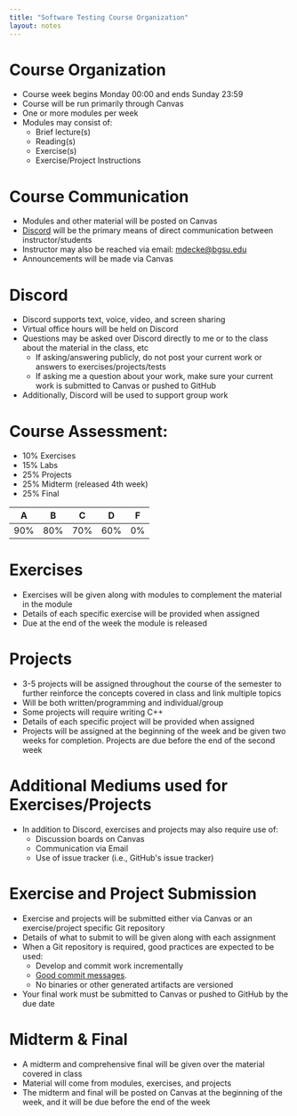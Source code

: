 ```yaml
---
title: "Software Testing Course Organization"
layout: notes
---
```


# Course Organization
* Course week begins Monday 00:00 and ends Sunday 23:59
* Course will be run primarily through Canvas
* One or more modules per week
* Modules may consist of:
	* Brief lecture(s)
	* Reading(s)
	* Exercise(s)
	* Exercise/Project Instructions

# Course Communication
* Modules and other material will be posted on Canvas
* [Discord](https://discord.com/new) will be the primary means of direct communication between instructor/students
* Instructor may also be reached via email: [mdecke@bgsu.edu](mailto:mdecke@bgsu.edu)
* Announcements will be made via Canvas

# Discord
* Discord supports text, voice, video, and screen sharing
* Virtual office hours will be held on Discord
* Questions may be asked over Discord directly to me or to the class about the material in the class, etc
	* If asking/answering publicly, do not post your current work or answers to exercises/projects/tests
	* If asking me a question about your work, make sure your current work is submitted to Canvas or pushed to GitHub
* Additionally, Discord will be used to support group work

# Course Assessment:
* 10% Exercises
* 15% Labs
* 25% Projects
* 25% Midterm (released 4th week)
* 25% Final

| A | B | C | D | F |
|----|----|----|----|----|
|90%|80%|70%|60%|0%|

# Exercises
* Exercises will be given along with modules to complement the material in the module
* Details of each specific exercise will be provided when assigned
* Due at the end of the week the module is released

# Projects
* 3-5 projects will be assigned throughout the course of the semester to further reinforce the concepts covered in class and link multiple topics
* Will be both written/programming and individual/group
* Some projects will require writing C++
* Details of each specific project will be provided when assigned
* Projects will be assigned at the beginning of the week and be given two weeks for completion.  Projects are due before the end of the second week

# Additional Mediums used for Exercises/Projects
* In addition to Discord, exercises and projects may also require use of:
	* Discussion boards on Canvas
	* Communication via Email
	* Use of issue tracker (i.e., GitHub's issue tracker)

# Exercise and Project Submission
* Exercise and projects will be submitted either via Canvas or an exercise/project specific Git repository
* Details of what to submit to will be given along with each assignment
* When a Git repository is required, good practices are expected to be used:
	* Develop and commit work incrementally
	* [Good commit messages](https://chris.beams.io/posts/git-commit).
	* No binaries or other generated artifacts are versioned
* Your final work must be submitted to Canvas or pushed to GitHub by the due date

# Midterm & Final
* A midterm and comprehensive final will be given over the material covered in class
* Material will come from modules, exercises, and projects
* The midterm and final will be posted on Canvas at the beginning of the week, and it will be due before the end of the week

